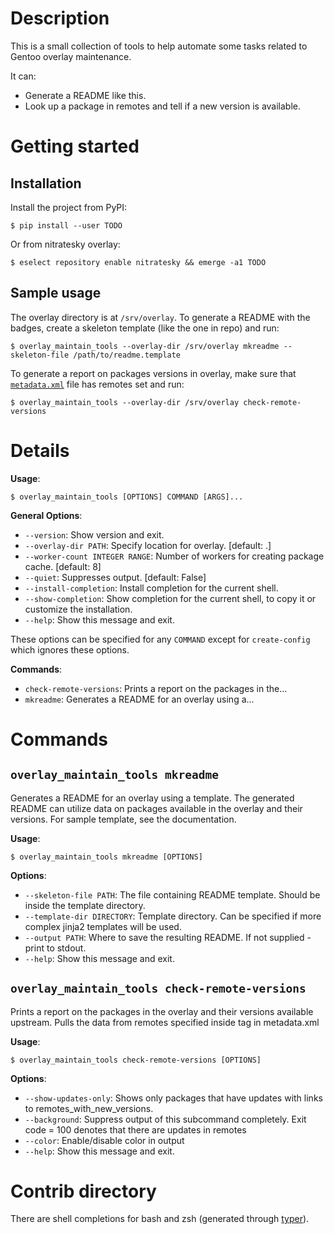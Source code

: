 # Description

This is a small collection of tools to help automate some tasks related to Gentoo overlay maintenance.

It can:

* Generate a README like this.
* Look up a package in remotes and tell if a new version is available.

# Getting started

## Installation

Install the project from PyPI:

```console
$ pip install --user TODO
```

Or from nitratesky overlay:

```console
$ eselect repository enable nitratesky && emerge -a1 TODO
```

## Sample usage

The overlay directory is at `/srv/overlay`. To generate a README with the badges, create a skeleton template
(like the one in repo) and run:

```
$ overlay_maintain_tools --overlay-dir /srv/overlay mkreadme --skeleton-file /path/to/readme.template
```

To generate a report on packages versions in overlay, make sure that [`metadata.xml`](https://devmanual.gentoo.org/ebuild-writing/misc-files/metadata/index.html) file has remotes set and run:

```
$ overlay_maintain_tools --overlay-dir /srv/overlay check-remote-versions
```


# Details

**Usage**:

```console
$ overlay_maintain_tools [OPTIONS] COMMAND [ARGS]...
```

**General Options**:

* `--version`: Show version and exit.
* `--overlay-dir PATH`: Specify location for overlay.  [default: .]
* `--worker-count INTEGER RANGE`: Number of workers for creating package cache.  [default: 8]
* `--quiet`: Suppresses output.  [default: False]
* `--install-completion`: Install completion for the current shell.
* `--show-completion`: Show completion for the current shell, to copy it or customize the installation.
* `--help`: Show this message and exit.

These options can be specified for any `COMMAND` except for  `create-config` which ignores these options.

**Commands**:

* `check-remote-versions`: Prints a report on the packages in the...
* `mkreadme`: Generates a README for an overlay using a...

# Commands
## `overlay_maintain_tools mkreadme`

Generates a README for an overlay using a template. The generated README can utilize data on packages
available in the overlay and their versions. For sample template, see the documentation.

**Usage**:

```console
$ overlay_maintain_tools mkreadme [OPTIONS]
```

**Options**:

* `--skeleton-file PATH`: The file containing README template. Should be inside the template directory.
* `--template-dir DIRECTORY`: Template directory. Can be specified if more complex jinja2 templates will be used.
* `--output PATH`: Where to save the resulting README. If not supplied - print to stdout.
* `--help`: Show this message and exit.

## `overlay_maintain_tools check-remote-versions`

Prints a report on the packages in the overlay and their versions available upstream.
Pulls the data from remotes specified inside <upstream> tag in metadata.xml

**Usage**:

```console
$ overlay_maintain_tools check-remote-versions [OPTIONS]
```

**Options**:

* `--show-updates-only`: Shows only packages that have updates with links to remotes_with_new_versions.
* `--background`: Suppress output of this subcommand completely. Exit code = 100 denotes that there are updates in remotes
* `--color`: Enable/disable color in output
* `--help`: Show this message and exit.

# Contrib directory

There are shell completions for bash and zsh (generated through [typer](typer.tiangolo.com/)).
